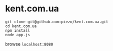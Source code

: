 kent.com.ua
===========

```
git clone git@github.com:piezo/kent.com.ua.git
cd kent.com.ua
npm install
node app.js
```

browse `localhost:8080`
